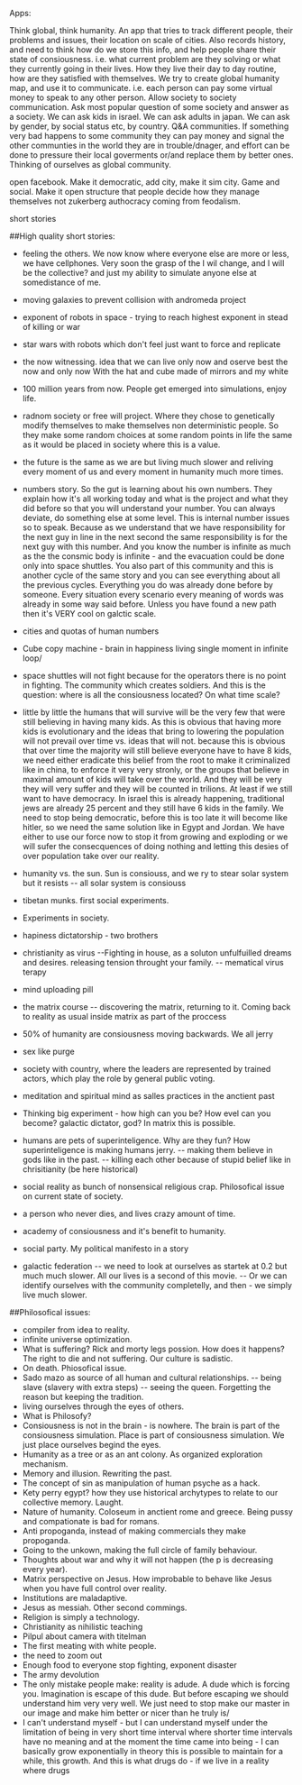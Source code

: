 Apps:

Think global, think humanity. An app that tries to track different people, their problems and issues, their location on scale of cities. Also records history, and need to think how do we store this info, and help people share their state of consiousness. i.e. what current problem are they solving or what they currently going in their lives. How they live their day to day routine, how are they satisfied with themselves. We try to create global humanity map, and use it to communicate. i.e. each person can pay some virtual money to speak to any other person. Allow society to society communication. Ask most popular question of some society and answer as a society. We can ask kids in israel. We can ask adults in japan. We can ask by gender, by social status etc, by country. Q&A communities. If something very bad happens to some community they can pay money and signal the other communties in the world they are in trouble/dnager, and effort can be done to pressure their local goverments or/and replace them by better ones. Thinking of ourselves as global community. 

open facebook. Make it democratic, add city, make it sim city. Game and social. Make it open structure that people decide how they manage themselves not zukerberg authocracy coming from feodalism. 


short stories 

##High quality short stories: 
- feeling the others. We now know where everyone else are more or less, we have cellphones. Very soon the grasp of the I wil change, and I will be the collective? and just my ability to simulate anyone else at somedistance of me. 
- moving galaxies to prevent collision with andromeda project
- exponent of robots in space - trying to reach highest exponent in stead of killing or war 
- star wars with robots which don't feel just want to force and replicate 
- the now witnessing. idea that we can live only now and oserve best the now and only now 
With the hat and cube made of mirrors and my white 
- 100 million years from now. People get emerged into simulations, enjoy life. 
- radnom society or free will project. Where they chose to genetically modify themselves to make themselves non deterministic people. So they make some random choices at some random points in life the same as it would be placed in society where this is a value. 

- the future is the same as we are but living much slower and reliving every moment of us and every moment in humanity much more times. 

- numbers story. So the gut is learning about his own numbers. They explain how it's all working today and what is the project and what they did before so that you will understand your number. You can always deviate, do something else at some level. This is internal number issues so to speak. Because as we understand that we have responsibility for the next guy in line in the next second the same responsibility is for the next guy with this number. And you know the number is infinite as much as the the consmic body is infinite - and the evacuation could be done only into space shuttles. You also part of this community and this is another cycle of the same story and you can see everything about all the previous cycles. Everything you do was already done before by someone. Every situation every scenario every meaning of words was already in some way said before. Unless you have found a new path then it's VERY cool on galctic scale. 

- cities and quotas of human numbers 
- Сube copy machine - brain in happiness living single moment in infinite loop/
- space shuttles will not fight because for the operators there is no point in fighting. The community which creates soldiers. And this is the question: where is all the consiousness located? On what time scale? 

- little by little the humans that will survive will be the very few that were still believing in having many kids. As this is obvious that having more kids is evolutionary and the ideas that bring to lowering the population will not prevail over time vs. ideas that will not. because this is obvious that over time the majority will still believe everyone have to have 8 kids, we need either eradicate this belief from the root to make it criminalized like in china, to enforce it very very stronly, or the groups that believe in maximal amount of kids will take over the world. And they will be very they will very suffer and they will be counted in trilions. At least if we still want to have democracy. In israel this is already happening, traditional jews are already 25 percent and they still have 6 kids in the family. We need to stop being democratic, before this is too late it will become like hitler, so we need the same solution like in Egypt and Jordan. We have either to use our force now to stop it from growing and exploding or we will sufer the consecquences of doing nothing and letting this desies of over population take over our reality. 

- humanity vs. the sun. Sun is consiouss, and we ry to stear solar system but it resists 
-- all solar system is consiouss 
- tibetan munks. first social experiments. 
- Experiments in society. 
- hapiness dictatorship - two brothers 
- christianity as virus 
--Fighting in house, as a soluton unfulfuilled dreams and desires. releasing tension throught your family. 
-- mematical virus terapy 
- mind uploading pill 
- the matrix course 
-- discovering the matrix, returning to it. Coming back to reality as usual inside matrix as part of the proccess
- 50% of humanity are consiousness moving backwards. We all jerry 
- sex like purge 
- society with country, where the leaders are represented by trained actors, which play the role by general public voting.
- meditation and spiritual mind as salles practices in the anctient past 
- Thinking big experiment - how high can you be? How evel can you become? galactic dictator, god? In matrix this is possible. 
- humans are pets of superinteligence. Why are they fun? How superinteligence is making humans jerry. 
-- making them believe in gods like in the past. 
-- killing each other because of stupid belief like in chrisitianity (be here historical)
- social reality as bunch of nonsensical religious crap. Philosofical issue on current state of society. 
- a person who never dies, and lives crazy amount of time.  
- academy of consiousness and it's benefit to humanity.
- social party. My political manifesto in a story
- galactic federation 
-- we need to look at ourselves as startek at 0.2 but much much slower. All our lives is a second of this movie. 
-- Or we can identify ourselves with the community completelly, and then - we simply live much slower. 


##Philosofical issues:

- compiler from idea to reality. 
- infinite universe optimization. 
- What is suffering? Rick and morty legs possion. How does it happens? The right to die and not suffering. Our culture is sadistic. 
- On death. Phiosofical issue. 
- Sado mazo as source of all human and cultural relationships. 
-- being slave (slavery with extra steps)
-- seeing the queen. Forgetting the reason but keeping the tradition. 
- living ourselves through the eyes of others. 
- What is Philosofy? 
- Consiousness is not in the brain - is nowhere. The brain is part of the consiousness simulation. Place is part of consiousness simulation. We just place ourselves begind the eyes. 
- Humanity as a tree or as an ant colony. As organized exploration mechanism. 
- Memory and illusion. Rewriting the past. 
- The concept of sin as manipulation of human psyche as a hack. 
- Kety perry egypt? how they use historical archytypes to relate to our collective memory. Laught. 
- Nature of humanity. Coloseum in anctient rome and greece. Being pussy and compationate is bad for romans. 
- Anti propoganda, instead of making commercials they make propoganda. 
- Going to the unkown, making the full circle of family behaviour. 
- Thoughts about war and why it will not happen (the p is decreasing every year). 
- Matrix perspective on Jesus. How improbable to behave like Jesus when you have full control over reality.
- Institutions are maladaptive. 
- Jesus as messiah. Other second commings. 
- Religion is simply a technology. 
- Christianity as nihilistic teaching 
- Pilpul about camera with titelman 
- The first meating with white people. 
- the need to zoom out
- Enough food to everyone stop fighting, exponent disaster
- The army devolution 
- The only mistake people make: reality is adude. A dude which is forcing you. Imagination is escape of this dude. But before escaping we should understand him very very well. We just need to stop make our master in our image and make him better or nicer than he truly is/
- I can't understand myself - but I can understand myself under the limitation of being in very short time interval where shorter time intervals have no meaning and at the moment the time came into being - I can basically grow exponentially in theory this is possible to maintain for a while, this growth. And this is what drugs do - if we live in a reality where drugs 
